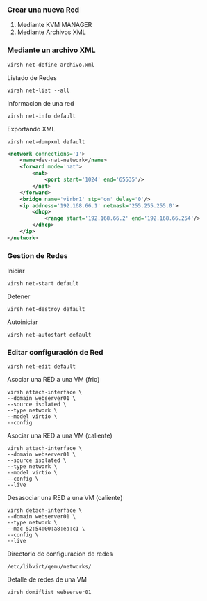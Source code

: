 ### Crear una nueva Red
1. Mediante KVM MANAGER
2. Mediante Archivos XML 

### Mediante un archivo XML
```
virsh net-define archivo.xml
```

Listado de Redes
```
virsh net-list --all
```

Informacion de una red
```
virsh net-info default
```

Exportando XML
```
virsh net-dumpxml default
```

```xml
<network connections='1'>
    <name>dev-nat-network</name>
    <forward mode='nat'>
        <nat>
            <port start='1024' end='65535'/>
        </nat>
    </forward>
    <bridge name='virbr1' stp='on' delay='0'/>
    <ip address='192.168.66.1' netmask='255.255.255.0'>
        <dhcp>
            <range start='192.168.66.2' end='192.168.66.254'/>
        </dhcp>
    </ip>
</network>
```

### Gestion de Redes
Iniciar
```
virsh net-start default
```

Detener
```
virsh net-destroy default
```

Autoiniciar
```
virsh net-autostart default
```

### Editar configuración de Red
```
virsh net-edit default
```

Asociar una RED a una VM (frio)
```
virsh attach-interface \
--domain webserver01 \
--source isolated \
--type network \
--model virtio \
--config
```

Asociar una RED a una VM (caliente)
```
virsh attach-interface \
--domain webserver01 \
--source isolated \
--type network \
--model virtio \
--config \
--live
```

Desasociar una RED a una VM (caliente)
```
virsh detach-interface \
--domain webserver01 \
--type network \
--mac 52:54:00:a8:ea:c1 \
--config \
--live
```


Directorio de configuracion de redes
```
/etc/libvirt/qemu/networks/
```

Detalle de redes de una VM
```
virsh domiflist webserver01
```